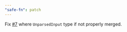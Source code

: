 ```yaml
---
"safe-fn": patch
---
```


Fix [#7](https://github.com/janglad/safe-fn/issues/7) where `UnparsedInput` type if not properly merged.
